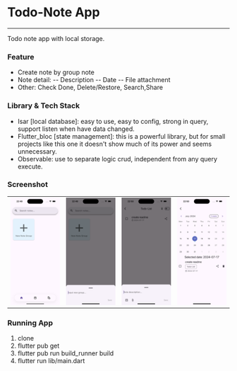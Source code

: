 # Todo-Note App
---
Todo note app with local storage.

### Feature
- Create note by group note
- Note detail:
  -- Description
  -- Date
  -- File attachment
- Other: Check Done, Delete/Restore, Search,Share

### Library & Tech Stack
- Isar [local database]: easy to use, easy to config, strong in query, support listen when have data changed.
- Flutter_bloc [state management]: this is a powerful library, but for small projects like this one it doesn't show much of its power and seems unnecessary.
- Observable: use to separate logic crud, independent from any query execute.

### Screenshot
| | | | |
|:-------------------------:|:-------------------------:|:-------------------------:|:-------------------------:|
|![Image](/screenshot/home.png?raw=true)|![Image](/screenshot/add_group_note.png?raw=true)|![Image](/screenshot/add_note.png?raw=true)|![Image](/screenshot/calendar.png?raw=true)|


### Running App
1. clone
2. flutter pub get
3. flutter pub run build_runner build
4. flutter run lib/main.dart
